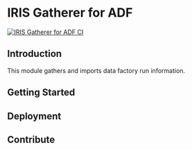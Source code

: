 # IRIS Gatherer for ADF

[![IRIS Gatherer for ADF CI](https://github.com/iris-azure/iris-gatherer-adf/actions/workflows/iris-gatherer-adf-ci.yaml/badge.svg)](https://github.com/iris-azure/iris-gatherer-adf/actions/workflows/iris-gatherer-adf-ci.yaml)

## Introduction

This module gathers and imports data factory run information.

## Getting Started



## Deployment



## Contribute
